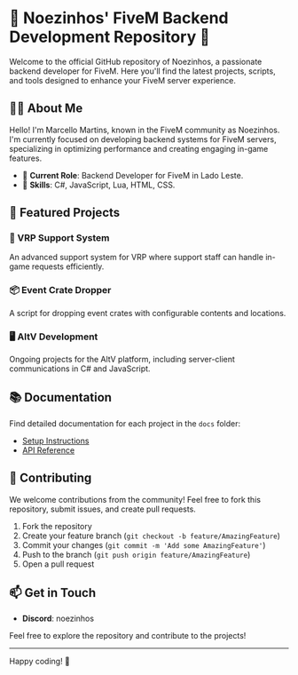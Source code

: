 # 🚀 Noezinhos' FiveM Backend Development Repository 🚀

Welcome to the official GitHub repository of Noezinhos, a passionate backend developer for FiveM. Here you'll find the latest projects, scripts, and tools designed to enhance your FiveM server experience.

## 👨‍💻 About Me

Hello! I'm Marcello Martins, known in the FiveM community as Noezinhos. I'm currently focused on developing backend systems for FiveM servers, specializing in optimizing performance and creating engaging in-game features.

- 🌟 **Current Role**: Backend Developer for FiveM in Lado Leste.
- 🔧 **Skills**: C#, JavaScript, Lua, HTML, CSS.

## 🌟 Featured Projects

### 🚨 VRP Support System
An advanced support system for VRP where support staff can handle in-game requests efficiently.

### 📦 Event Crate Dropper
A script for dropping event crates with configurable contents and locations.

### 🖥️ AltV Development
Ongoing projects for the AltV platform, including server-client communications in C# and JavaScript.

## 📚 Documentation

Find detailed documentation for each project in the `docs` folder:

- [Setup Instructions](docs/setup.md)
- [API Reference](docs/api.md)

## 🤝 Contributing

We welcome contributions from the community! Feel free to fork this repository, submit issues, and create pull requests.

1. Fork the repository
2. Create your feature branch (`git checkout -b feature/AmazingFeature`)
3. Commit your changes (`git commit -m 'Add some AmazingFeature'`)
4. Push to the branch (`git push origin feature/AmazingFeature`)
5. Open a pull request

## 📫 Get in Touch

- **Discord**: noezinhos

Feel free to explore the repository and contribute to the projects!


---

Happy coding! 🎉
